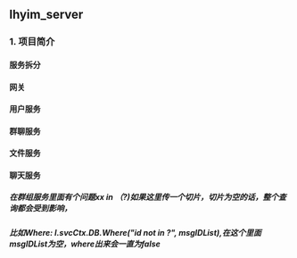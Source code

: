 ## lhyim_server
### 1. 项目简介
####  服务拆分
####  网关
####  用户服务
####  群聊服务
####  文件服务
####  聊天服务
##### 在群组服务里面有个问题xx in （?)如果这里传一个切片，切片为空的话，整个查询都会受到影响，
##### 比如Where: l.svcCtx.DB.Where("id not in ?", msgIDList),在这个里面msgIDList为空，where出来会一直为false
